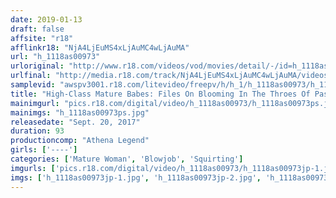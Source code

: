 ```yaml
---
date: 2019-01-13
draft: false
affsite: "r18"
afflinkr18: "NjA4LjEuMS4xLjAuMC4wLjAuMA"
url: "h_1118as00973"
urloriginal: "http://www.r18.com/videos/vod/movies/detail/-/id=h_1118as00973"
urlfinal: "http://media.r18.com/track/NjA4LjEuMS4xLjAuMC4wLjAuMA/videos/vod/movies/detail/-/id=h_1118as00973"
samplevid: "awspv3001.r18.com/litevideo/freepv/h/h_1/h_1118as00973/h_1118as00973_dmb_w.mp4"
title: "High-Class Mature Babes: Files On Blooming In The Throes Of Passion"
mainimgurl: "pics.r18.com/digital/video/h_1118as00973/h_1118as00973ps.jpg"
mainimgs: "h_1118as00973ps.jpg"
releasedate: "Sept. 20, 2017"
duration: 93
productioncomp: "Athena Legend"
girls: ['----']
categories: ['Mature Woman', 'Blowjob', 'Squirting']
imgurls: ['pics.r18.com/digital/video/h_1118as00973/h_1118as00973jp-1.jpg', 'pics.r18.com/digital/video/h_1118as00973/h_1118as00973jp-2.jpg', 'pics.r18.com/digital/video/h_1118as00973/h_1118as00973jp-3.jpg', 'pics.r18.com/digital/video/h_1118as00973/h_1118as00973jp-4.jpg', 'pics.r18.com/digital/video/h_1118as00973/h_1118as00973jp-5.jpg', 'pics.r18.com/digital/video/h_1118as00973/h_1118as00973jp-6.jpg', 'pics.r18.com/digital/video/h_1118as00973/h_1118as00973jp-7.jpg', 'pics.r18.com/digital/video/h_1118as00973/h_1118as00973jp-8.jpg', 'pics.r18.com/digital/video/h_1118as00973/h_1118as00973jp-9.jpg', 'pics.r18.com/digital/video/h_1118as00973/h_1118as00973jp-10.jpg', 'pics.r18.com/digital/video/h_1118as00973/h_1118as00973jp-11.jpg', 'pics.r18.com/digital/video/h_1118as00973/h_1118as00973jp-12.jpg', 'pics.r18.com/digital/video/h_1118as00973/h_1118as00973jp-13.jpg', 'pics.r18.com/digital/video/h_1118as00973/h_1118as00973jp-14.jpg', 'pics.r18.com/digital/video/h_1118as00973/h_1118as00973jp-15.jpg', 'pics.r18.com/digital/video/h_1118as00973/h_1118as00973jp-16.jpg', 'pics.r18.com/digital/video/h_1118as00973/h_1118as00973jp-17.jpg', 'pics.r18.com/digital/video/h_1118as00973/h_1118as00973jp-18.jpg', 'pics.r18.com/digital/video/h_1118as00973/h_1118as00973jp-19.jpg', 'pics.r18.com/digital/video/h_1118as00973/h_1118as00973jp-20.jpg']
imgs: ['h_1118as00973jp-1.jpg', 'h_1118as00973jp-2.jpg', 'h_1118as00973jp-3.jpg', 'h_1118as00973jp-4.jpg', 'h_1118as00973jp-5.jpg', 'h_1118as00973jp-6.jpg', 'h_1118as00973jp-7.jpg', 'h_1118as00973jp-8.jpg', 'h_1118as00973jp-9.jpg', 'h_1118as00973jp-10.jpg', 'h_1118as00973jp-11.jpg', 'h_1118as00973jp-12.jpg', 'h_1118as00973jp-13.jpg', 'h_1118as00973jp-14.jpg', 'h_1118as00973jp-15.jpg', 'h_1118as00973jp-16.jpg', 'h_1118as00973jp-17.jpg', 'h_1118as00973jp-18.jpg', 'h_1118as00973jp-19.jpg', 'h_1118as00973jp-20.jpg']
---
```

